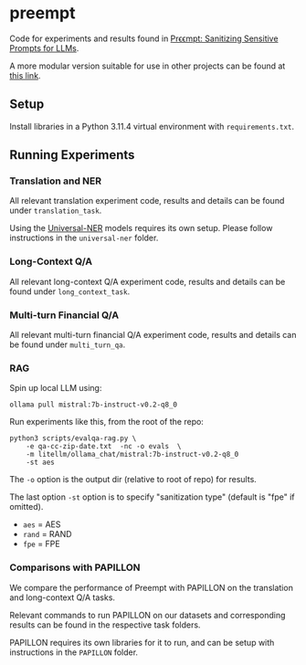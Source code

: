 # preempt
Code for experiments and results found in [Prϵϵmpt: Sanitizing Sensitive Prompts for LLMs](https://arxiv.org/abs/2504.05147). 

A more modular version suitable for use in other projects can be found at [this link](https://github.com/danshumaan/preempt).

## Setup
Install libraries in a Python 3.11.4 virtual environment with `requirements.txt`.

## Running Experiments
### Translation and NER
All relevant translation experiment code, results and details can be found under `translation_task`.

Using the [Universal-NER](https://github.com/universal-ner/universal-ner) models requires its own setup. Please follow instructions in the `universal-ner` folder.

### Long-Context Q/A
All relevant long-context Q/A experiment code, results and details can be found under `long_context_task`.

### Multi-turn Financial Q/A
All relevant multi-turn financial Q/A experiment code, results and details can be found under `multi_turn_qa`.

### RAG
Spin up local LLM using:

```
ollama pull mistral:7b-instruct-v0.2-q8_0
```

Run experiments like this, from the root of the repo:

```
python3 scripts/evalqa-rag.py \
    -e qa-cc-zip-date.txt  -nc -o evals  \
    -m litellm/ollama_chat/mistral:7b-instruct-v0.2-q8_0 
    -st aes
```
The `-o` option is the output dir (relative to root of repo) for results.

The last option `-st` option is to specify "sanitization type" (default is "fpe" if omitted).
 - `aes` = AES
 - `rand` = RAND
 - `fpe` = FPE

### Comparisons with PAPILLON
We compare the performance of Preempt with PAPILLON on the translation and long-context Q/A tasks. 

Relevant commands to run PAPILLON on our datasets and corresponding results can be found in the respective task folders.

PAPILLON requires its own libraries for it to run, and can be setup with instructions in the `PAPILLON` folder.
